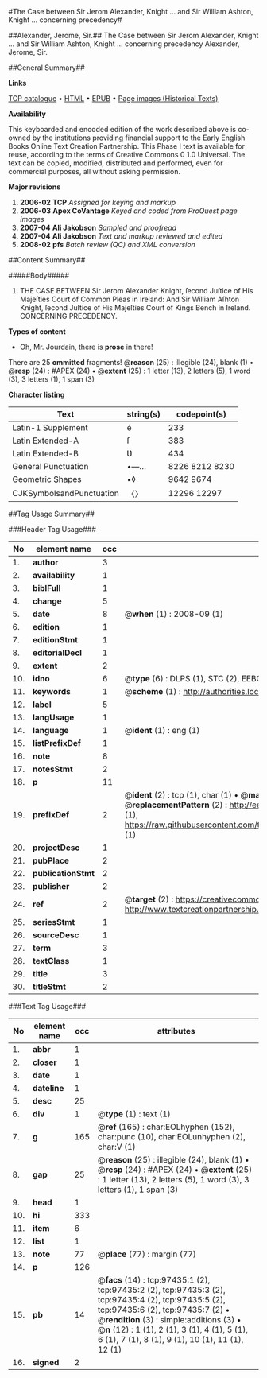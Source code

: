#The Case between Sir Jerom Alexander, Knight ... and Sir William Ashton, Knight ... concerning precedency#

##Alexander, Jerome, Sir.##
The Case between Sir Jerom Alexander, Knight ... and Sir William Ashton, Knight ... concerning precedency
Alexander, Jerome, Sir.

##General Summary##

**Links**

[TCP catalogue](http://www.ota.ox.ac.uk/tcp/)  • 
[HTML](http://tei.it.ox.ac.uk/tcp/Texts-HTML/free/A35/A35589.html)  • 
[EPUB](http://tei.it.ox.ac.uk/tcp/Texts-EPUB/free/A35/A35589.epub) • 
[Page images (Historical Texts)](https://data.historicaltexts.jisc.ac.uk/view?pubId=eebo-13103187e&pageId=eebo-13103187e-97435-1)

**Availability**

This keyboarded and encoded edition of the
	       work described above is co-owned by the institutions
	       providing financial support to the Early English Books
	       Online Text Creation Partnership. This Phase I text is
	       available for reuse, according to the terms of Creative
	       Commons 0 1.0 Universal. The text can be copied,
	       modified, distributed and performed, even for
	       commercial purposes, all without asking permission.

**Major revisions**

1. __2006-02__ __TCP__ *Assigned for keying and markup*
1. __2006-03__ __Apex CoVantage__ *Keyed and coded from ProQuest page images*
1. __2007-04__ __Ali Jakobson__ *Sampled and proofread*
1. __2007-04__ __Ali Jakobson__ *Text and markup reviewed and edited*
1. __2008-02__ __pfs__ *Batch review (QC) and XML conversion*

##Content Summary##

#####Body#####

1. THE CASE BETWEEN Sir Jerom Alexander Knight, ſecond Juſtice of His Majeſties Court of Common Pleas in Ireland: And Sir William Aſhton Knight, ſecond Juſtice of His Majeſties Court of Kings Bench in Ireland. CONCERNING PRECEDENCY.

**Types of content**

  * Oh, Mr. Jourdain, there is **prose** in there!

There are 25 **ommitted** fragments! 
 @__reason__ (25) : illegible (24), blank (1)  •  @__resp__ (24) : #APEX (24)  •  @__extent__ (25) : 1 letter (13), 2 letters (5), 1 word (3), 3 letters (1), 1 span (3)

**Character listing**


|Text|string(s)|codepoint(s)|
|---|---|---|
|Latin-1 Supplement|é|233|
|Latin Extended-A|ſ|383|
|Latin Extended-B|Ʋ|434|
|General Punctuation|•—…|8226 8212 8230|
|Geometric Shapes|▪◊|9642 9674|
|CJKSymbolsandPunctuation|〈〉|12296 12297|

##Tag Usage Summary##

###Header Tag Usage###

|No|element name|occ|attributes|
|---|---|---|---|
|1.|__author__|3||
|2.|__availability__|1||
|3.|__biblFull__|1||
|4.|__change__|5||
|5.|__date__|8| @__when__ (1) : 2008-09 (1)|
|6.|__edition__|1||
|7.|__editionStmt__|1||
|8.|__editorialDecl__|1||
|9.|__extent__|2||
|10.|__idno__|6| @__type__ (6) : DLPS (1), STC (2), EEBO-CITATION (1), OCLC (1), VID (1)|
|11.|__keywords__|1| @__scheme__ (1) : http://authorities.loc.gov/ (1)|
|12.|__label__|5||
|13.|__langUsage__|1||
|14.|__language__|1| @__ident__ (1) : eng (1)|
|15.|__listPrefixDef__|1||
|16.|__note__|8||
|17.|__notesStmt__|2||
|18.|__p__|11||
|19.|__prefixDef__|2| @__ident__ (2) : tcp (1), char (1)  •  @__matchPattern__ (2) : ([0-9\-]+):([0-9IVX]+) (1), (.+) (1)  •  @__replacementPattern__ (2) : http://eebo.chadwyck.com/downloadtiff?vid=$1&page=$2 (1), https://raw.githubusercontent.com/textcreationpartnership/Texts/master/tcpchars.xml#$1 (1)|
|20.|__projectDesc__|1||
|21.|__pubPlace__|2||
|22.|__publicationStmt__|2||
|23.|__publisher__|2||
|24.|__ref__|2| @__target__ (2) : https://creativecommons.org/publicdomain/zero/1.0/ (1), http://www.textcreationpartnership.org/docs/. (1)|
|25.|__seriesStmt__|1||
|26.|__sourceDesc__|1||
|27.|__term__|3||
|28.|__textClass__|1||
|29.|__title__|3||
|30.|__titleStmt__|2||


###Text Tag Usage###

|No|element name|occ|attributes|
|---|---|---|---|
|1.|__abbr__|1||
|2.|__closer__|1||
|3.|__date__|1||
|4.|__dateline__|1||
|5.|__desc__|25||
|6.|__div__|1| @__type__ (1) : text (1)|
|7.|__g__|165| @__ref__ (165) : char:EOLhyphen (152), char:punc (10), char:EOLunhyphen (2), char:V (1)|
|8.|__gap__|25| @__reason__ (25) : illegible (24), blank (1)  •  @__resp__ (24) : #APEX (24)  •  @__extent__ (25) : 1 letter (13), 2 letters (5), 1 word (3), 3 letters (1), 1 span (3)|
|9.|__head__|1||
|10.|__hi__|333||
|11.|__item__|6||
|12.|__list__|1||
|13.|__note__|77| @__place__ (77) : margin (77)|
|14.|__p__|126||
|15.|__pb__|14| @__facs__ (14) : tcp:97435:1 (2), tcp:97435:2 (2), tcp:97435:3 (2), tcp:97435:4 (2), tcp:97435:5 (2), tcp:97435:6 (2), tcp:97435:7 (2)  •  @__rendition__ (3) : simple:additions (3)  •  @__n__ (12) : 1 (1), 2 (1), 3 (1), 4 (1), 5 (1), 6 (1), 7 (1), 8 (1), 9 (1), 10 (1), 11 (1), 12 (1)|
|16.|__signed__|2||
